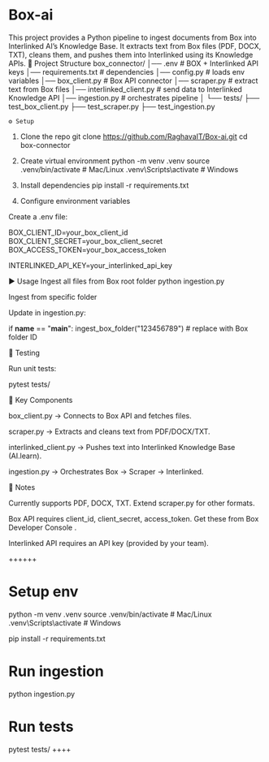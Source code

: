 # Box-ai
This project provides a Python pipeline to ingest documents from Box into Interlinked AI’s Knowledge Base. It extracts text from Box files (PDF, DOCX, TXT), cleans them, and pushes them into Interlinked using its Knowledge APIs.
📂 Project Structure
box_connector/
│── .env                      # BOX + Interlinked API keys
│── requirements.txt          # dependencies
│── config.py                 # loads env variables
│── box_client.py             # Box API connector
│── scraper.py                # extract text from Box files
│── interlinked_client.py     # send data to Interlinked Knowledge API
│── ingestion.py              # orchestrates pipeline
│
└── tests/
    ├── test_box_client.py
    ├── test_scraper.py
    ├── test_ingestion.py

    ⚙️ Setup
1. Clone the repo
git clone https://github.com/RaghavaIT/Box-ai.git
cd box-connector

2. Create virtual environment
python -m venv .venv
source .venv/bin/activate   # Mac/Linux
.venv\Scripts\activate      # Windows

3. Install dependencies
pip install -r requirements.txt

4. Configure environment variables

Create a .env file:

BOX_CLIENT_ID=your_box_client_id
BOX_CLIENT_SECRET=your_box_client_secret
BOX_ACCESS_TOKEN=your_box_access_token

INTERLINKED_API_KEY=your_interlinked_api_key

▶️ Usage
Ingest all files from Box root folder
python ingestion.py

Ingest from specific folder

Update in ingestion.py:

if __name__ == "__main__":
    ingest_box_folder("123456789")  # replace with Box folder ID

🧪 Testing

Run unit tests:

pytest tests/

🔑 Key Components

box_client.py → Connects to Box API and fetches files.

scraper.py → Extracts and cleans text from PDF/DOCX/TXT.

interlinked_client.py → Pushes text into Interlinked Knowledge Base (AI.learn).

ingestion.py → Orchestrates Box → Scraper → Interlinked.

📌 Notes

Currently supports PDF, DOCX, TXT. Extend scraper.py for other formats.

Box API requires client_id, client_secret, access_token. Get these from Box Developer Console
.

Interlinked API requires an API key (provided by your team).

++++++
# Setup env
python -m venv .venv
source .venv/bin/activate   # Mac/Linux
.venv\Scripts\activate      # Windows

pip install -r requirements.txt

# Run ingestion
python ingestion.py

# Run tests
pytest tests/
++++